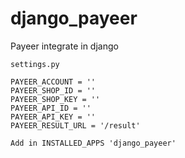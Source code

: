 # django_payeer
Payeer integrate in django

```
settings.py

PAYEER_ACCOUNT = ''
PAYEER_SHOP_ID = ''
PAYEER_SHOP_KEY = ''
PAYEER_API_ID = ''
PAYEER_API_KEY = ''
PAYEER_RESULT_URL = '/result'

Add in INSTALLED_APPS 'django_payeer'
```
